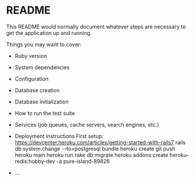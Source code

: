 # README

This README would normally document whatever steps are necessary to get the
application up and running.

Things you may want to cover:

* Ruby version

* System dependencies

* Configuration

* Database creation

* Database initialization

* How to run the test suite

* Services (job queues, cache servers, search engines, etc.)

* Deployment instructions
First setup:
https://devcenter.heroku.com/articles/getting-started-with-rails7
rails db:system:change --to=postgresql
bundle
heroku create
git push heroku main
heroku run rake db:migrate
heroku addons:create heroku-redis:hobby-dev -a pure-island-89826


* ...
